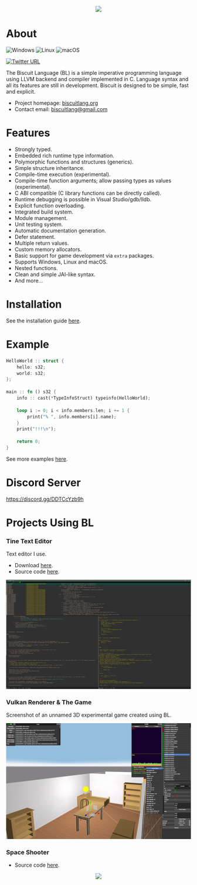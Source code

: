 <div style="text-align:center"><img src="https://biscuitlang.org/versions/0.9.0/_static/header.png" /></div>

# About
![Windows](https://github.com/travisdoor/bl/workflows/Windows/badge.svg?branch=master)
![Linux](https://github.com/travisdoor/bl/workflows/Linux/badge.svg?branch=master)
![macOS](https://github.com/travisdoor/bl/workflows/macOS/badge.svg?branch=master)

[![Twitter URL](https://img.shields.io/twitter/url/https/twitter.com/MTravisDoor.svg?style=social&label=Follow%20%40MTravisDoor)](https://twitter.com/MTravisDoor)

The Biscuit Language (BL) is a simple imperative programming language using LLVM backend and compiler implemented in C.
Language syntax and all its features are still in development. Biscuit is designed to be simple, fast and explicit.

- Project homepage: [biscuitlang.org](https://biscuitlang.org)
- Contact email: [biscuitlang@gmail.com](mailto:biscuitlang@gmail.com)

# Features
* Strongly typed.
* Embedded rich runtime type information.
* Polymorphic functions and structures (generics).
* Simple structure inheritance.
* Compile-time execution (experimental).
* Compile-time function arguments; allow passing types as values (experimental).
* C ABI compatible (C library functions can be directly called).
* Runtime debugging is possible in Visual Studio/gdb/lldb.
* Explicit function overloading.
* Integrated build system.
* Module management.
* Unit testing system.
* Automatic documentation generation.
* Defer statement.
* Multiple return values.
* Custom memory allocators.
* Basic support for game development via `extra` packages.
* Supports Windows, Linux and macOS.
* Nested functions.
* Clean and simple JAI-like syntax.
* And more...

# Installation
See the installation guide [here](https://biscuitlang.org/#installation).

# Example
```rust
HelloWorld :: struct {
    hello: s32;
    world: s32;
};

main :: fn () s32 {
    info :: cast(*TypeInfoStruct) typeinfo(HelloWorld);

    loop i := 0; i < info.members.len; i += 1 {
        print("% ", info.members[i].name);
    }
    print("!!!\n");

    return 0;
}
```

See more examples [here](https://biscuitlang.org/how-to/).

# Discord Server

https://discord.gg/DDTCcYzb9h

# Projects Using BL

### Tine Text Editor

Text editor I use.

- Download [here](https://travisdp.itch.io/tine).
- Source code [here](https://github.com/travisdoor/tine).

<div style="text-align:center"><img src="logo/the_editor.png" /></div>

### Vulkan Renderer & The Game

Screenshot of an unnamed 3D experimental game created using BL.

<div style="text-align:center"><img src="logo/the_game.png" /></div>


### Space Shooter

- Source code [here](https://github.com/travisdoor/bl/tree/master/how-to/gunner).

<div style="text-align:center"><img src="how-to/gunner/gunner.gif" /></div>
